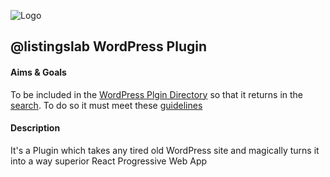 ![Logo](../media/svg/avatars/chix.svg)  
## @listingslab WordPress Plugin

#### Aims & Goals 

To be included in the [WordPress Plgin Directory](./md/030_wp_plugin_directory.md) so that it returns in the [search](https://wordpress.org/plugins/search/listingslab/). To do so it must meet these [guidelines](./md/020_wp_plugin_guidelines.md)

#### Description

It's a Plugin which takes any tired old WordPress site and magically turns it into a way superior React Progressive Web App 
